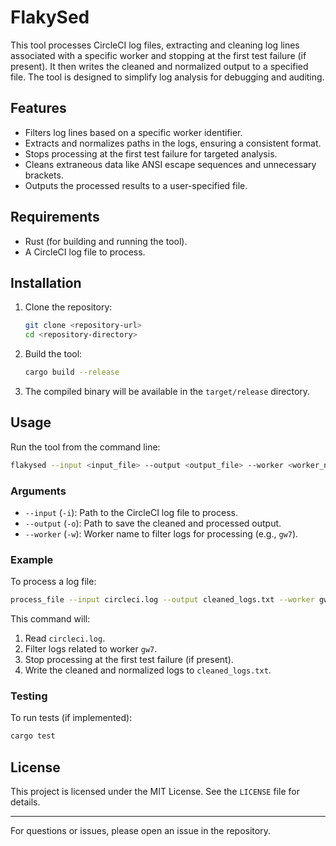 # FlakySed

This tool processes CircleCI log files, extracting and cleaning log lines associated with a specific worker and stopping at the first test failure (if present). It then writes the cleaned and normalized output to a specified file. The tool is designed to simplify log analysis for debugging and auditing.

## Features

- Filters log lines based on a specific worker identifier.
- Extracts and normalizes paths in the logs, ensuring a consistent format.
- Stops processing at the first test failure for targeted analysis.
- Cleans extraneous data like ANSI escape sequences and unnecessary brackets.
- Outputs the processed results to a user-specified file.

## Requirements

- Rust (for building and running the tool).
- A CircleCI log file to process.

## Installation

1. Clone the repository:

   ```bash
   git clone <repository-url>
   cd <repository-directory>
   ```

2. Build the tool:

   ```bash
   cargo build --release
   ```

3. The compiled binary will be available in the `target/release` directory.

## Usage

Run the tool from the command line:

```bash
flakysed --input <input_file> --output <output_file> --worker <worker_name>
```

### Arguments

- `--input` (`-i`): Path to the CircleCI log file to process.
- `--output` (`-o`): Path to save the cleaned and processed output.
- `--worker` (`-w`): Worker name to filter logs for processing (e.g., `gw7`).

### Example

To process a log file:

```bash
process_file --input circleci.log --output cleaned_logs.txt --worker gw7
```

This command will:

1. Read `circleci.log`.
2. Filter logs related to worker `gw7`.
3. Stop processing at the first test failure (if present).
4. Write the cleaned and normalized logs to `cleaned_logs.txt`.

### Testing

To run tests (if implemented):

```bash
cargo test
```

## License

This project is licensed under the MIT License. See the `LICENSE` file for details.

---

For questions or issues, please open an issue in the repository.
